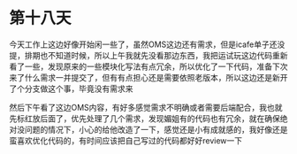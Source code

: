 # 第十八天

今天工作上这边好像开始闲一些了，虽然OMS这边还有需求，但是icafe单子还没提，排期也不知道时候，所以上午我就先没看那边东西，我把运试玩这边代码重新看了一些，发现原来的一些模块化写法有点冗余，所以优化了一下代码，准备下次来了什么需求一并提交了，但有有点担心还是需要依照老版本，所以这边还是新开了个分支做这个事，毕竟没有需求来

然后下午看了这边OMS内容，有好多感觉需求不明确或者需要后端配合，我也就先标红放后面了，优先处理了几个需求，发现媚姐有的代码也有冗余，就在确保绝对没问题的情况下，小心的给他改造了一下，感觉还是小有成就感的，我好像还是蛮喜欢优化代码的，有时间应该把自己写过的代码都好好review一下